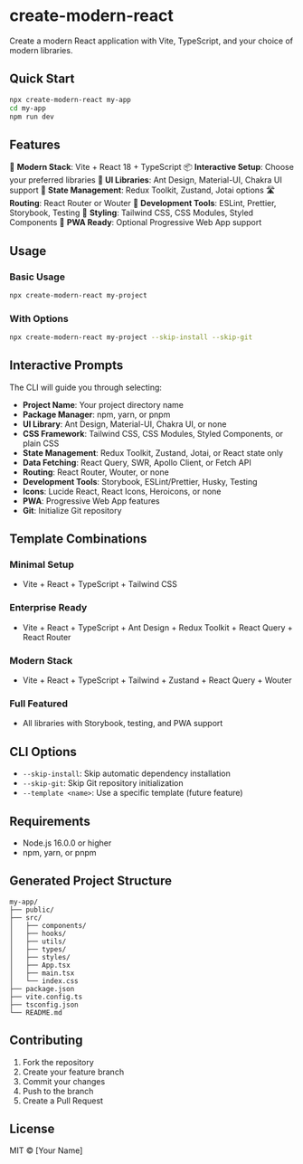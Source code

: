 # create-modern-react

Create a modern React application with Vite, TypeScript, and your choice of modern libraries.

## Quick Start

```bash
npx create-modern-react my-app
cd my-app
npm run dev
```

## Features

🚀 **Modern Stack**: Vite + React 18 + TypeScript
📦 **Interactive Setup**: Choose your preferred libraries
🎨 **UI Libraries**: Ant Design, Material-UI, Chakra UI support
🎯 **State Management**: Redux Toolkit, Zustand, Jotai options
🛣️ **Routing**: React Router or Wouter
🔧 **Development Tools**: ESLint, Prettier, Storybook, Testing
🎨 **Styling**: Tailwind CSS, CSS Modules, Styled Components
📱 **PWA Ready**: Optional Progressive Web App support

## Usage

### Basic Usage
```bash
npx create-modern-react my-project
```

### With Options
```bash
npx create-modern-react my-project --skip-install --skip-git
```

## Interactive Prompts

The CLI will guide you through selecting:

- **Project Name**: Your project directory name
- **Package Manager**: npm, yarn, or pnpm
- **UI Library**: Ant Design, Material-UI, Chakra UI, or none
- **CSS Framework**: Tailwind CSS, CSS Modules, Styled Components, or plain CSS
- **State Management**: Redux Toolkit, Zustand, Jotai, or React state only
- **Data Fetching**: React Query, SWR, Apollo Client, or Fetch API
- **Routing**: React Router, Wouter, or none
- **Development Tools**: Storybook, ESLint/Prettier, Husky, Testing
- **Icons**: Lucide React, React Icons, Heroicons, or none
- **PWA**: Progressive Web App features
- **Git**: Initialize Git repository

## Template Combinations

### Minimal Setup
- Vite + React + TypeScript + Tailwind CSS

### Enterprise Ready
- Vite + React + TypeScript + Ant Design + Redux Toolkit + React Query + React Router

### Modern Stack
- Vite + React + TypeScript + Tailwind + Zustand + React Query + Wouter

### Full Featured
- All libraries with Storybook, testing, and PWA support

## CLI Options

- `--skip-install`: Skip automatic dependency installation
- `--skip-git`: Skip Git repository initialization
- `--template <name>`: Use a specific template (future feature)

## Requirements

- Node.js 16.0.0 or higher
- npm, yarn, or pnpm

## Generated Project Structure

```
my-app/
├── public/
├── src/
│   ├── components/
│   ├── hooks/
│   ├── utils/
│   ├── types/
│   ├── styles/
│   ├── App.tsx
│   ├── main.tsx
│   └── index.css
├── package.json
├── vite.config.ts
├── tsconfig.json
└── README.md
```

## Contributing

1. Fork the repository
2. Create your feature branch
3. Commit your changes
4. Push to the branch
5. Create a Pull Request

## License

MIT © [Your Name]
